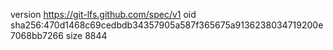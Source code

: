 version https://git-lfs.github.com/spec/v1
oid sha256:470d1468c69cedbdb34357905a587f365675a9136238034719200e7068bb7266
size 8844
